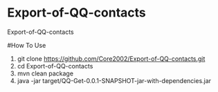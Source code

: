 # Export-of-QQ-contacts
Export-of-QQ-contacts

#How To Use
1. git clone https://github.com/Core2002/Export-of-QQ-contacts.git
2. cd Export-of-QQ-contacts
3. mvn clean package
4. java -jar target/QQ-Get-0.0.1-SNAPSHOT-jar-with-dependencies.jar


